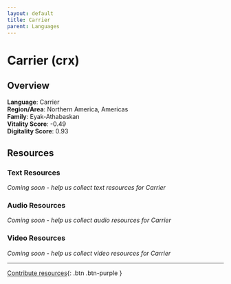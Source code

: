```yaml
---
layout: default
title: Carrier
parent: Languages
---
```


# Carrier (crx)

## Overview

**Language**: Carrier  
**Region/Area**: Northern America, Americas  
**Family**: Eyak-Athabaskan  
**Vitality Score**: -0.49  
**Digitality Score**: 0.93  

## Resources

### Text Resources
*Coming soon - help us collect text resources for Carrier*

### Audio Resources
*Coming soon - help us collect audio resources for Carrier*

### Video Resources
*Coming soon - help us collect video resources for Carrier*

---

[Contribute resources](https://fairtrain.github.io/){: .btn .btn-purple }
